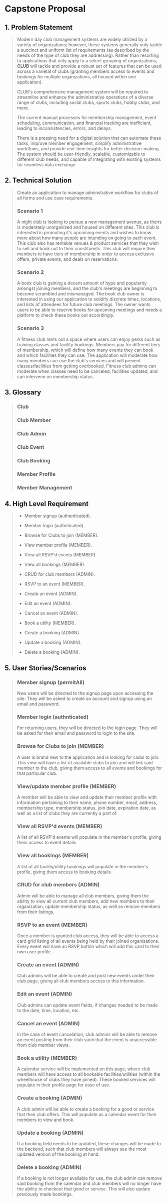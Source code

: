 # Capstone Proposal

## 1. Problem Statement

> Modern day club management systems are widely utilized by a variety of organizations; however, these systems generally only tackle a succinct and uniform list of requirements (as described by the needs of the type of club they are addressing). Rather than resorting to applications that only apply to a select grouping of organizations, **CLUB** will tackle and provide a robust set of features that can be used across a varietal of clubs (granting members access to events and bookings for multiple organizations, all housed within one application).
> 
> CLUB's comprehensive management system will be required to streamline and enhance the administrative operations of a diverse range of clubs, including social clubs, sports clubs, hobby clubs, and more.
>
> The current manual processes for membership management, event scheduling, communication, and financial tracking are inefficient, leading to inconsistencies, errors, and delays.
>
> There is a pressing need for a digital solution that can automate these tasks, improve member engagement, simplify administrative workflows, and provide real-time insights for better decision-making. The system should be user-friendly, scalable, customizable to different club needs, and capable of integrating with existing systems for seamless data exchange.

## 2. Technical Solution

> Create an application to manage adminstrative workflow for clubs of all forms and use case requirements.
> 
> ### Scenario 1
> A night club is looking to persue a new management avenue, as theirs is moderately unorganized and housed on different sites. This club is interested in promoting it's upcoming events and wishes to know more about how many people are intending on going to each event. This club also has rentable venues & product services that they wish to sell and book out to their constituents. This club will require their members to have tiers of membership in order to access exclusive offers, private events, and deals on reservations. 
> 
> ### Scenario 2
> A book club is gaining a decent amount of hype and popularity amongst joining members, and the club's meetings are beginning to become scrambled and mismanaged. The book club owner is interested in using our application to solidify discrete times, locations, and lists of attendees for future club meetings. The owner wants users to be able to reserve books for upcoming meetings and needs a platform to check these books out accordingly.
>
> ### Scenario 3
> A fitness club rents out a space where users can enjoy perks such as training classes and facility bookings. Members pay for different tiers of membership, which will define how many events they can book and which facilities they can use. The application will moderate how many members can use the club's services and will prevent classes/facilities from getting overbooked. Fitness club admins can moderate when classes need to be canceled, facilities updated, and can intervene on membership status.

## 3. Glossary

> ### Club
> ### Club Member
> ### Club Admin
> ### Club Event
> ### Club Booking
> ### Member Profile
> ### Member Management

## 4. High Level Requirement

> - Member signup (authenticated).
> - Member login (authnticated).
> - Browse for Clubs to join (MEMBER).
> - View member profile (MEMBER).
> - View all RSVP'd events (MEMBER).
> - View all bookings (MEMBER).
> - CRUD for club members (ADMIN).
> 
> - RSVP to an event (MEMBER).
> - Create an event (ADMIN).
> - Edit an event (ADMIN).
> - Cancel an event (ADMIN).
>
> - Book a utility (MEMBER).
> - Create a booking (ADMIN).
> - Update a booking (ADMIN).
> - Delete a booking (ADMIN).

## 5. User Stories/Scenarios

> ### Member signup (permitAll)
> New users will be directed to the signup page upon accessing the site. They will be asked to create an account and signup using an email and password.
> ### Member login (authnticated)
> For returning users, they will be directed to the login page. They will be asked for their email and password to login to the site.
> ### Browse for Clubs to join (MEMBER)
> A user is brand new to the application and is looking for clubs to join. This view will have a list of available clubs to join and will link said member to the club, giving them access to all events and bookings for that particular club.
> ### View/update member profile (MEMBER)
> A member will be able to view and update their member profile with information pertaining to their name, phone number, email, address, membership type, membership status, join date, expiration date, as well as a list of clubs they are currently a part of.
> ### View all RSVP'd events (MEMBER)
> A list of all RSVP'd events will populate in the member's profile, giving them access to event details 
> ### View all bookings (MEMBER)
> A list of all facility/utility bookings will populate in the member's profile, giving them access to booking details
> ### CRUD for club members (ADMIN)
> Admin will be able to manage all club members, giving them the ability to view all current club members, add new members to their organization, update membership status, as well as remove members from their listings.
>
> ### RSVP to an event (MEMBER)
> Once a member is granted club access, they will be able to access a card grid listing of all events being held by their joined organizations. Every event will have an RSVP button which will add this card to their own user profile.
> ### Create an event (ADMIN)
> Club admins will be able to create and post new events under their club page, giving all club members access to this information.
> ### Edit an event (ADMIN)
> Club admins can update event fields, if changes needed to be made to the date, time, location, etc.
> ### Cancel an event (ADMIN)
> In the case of event cancelation, club admins will be able to remove an event posting from their club such that the event is unaccessible from club member views.
>
> ### Book a utility (MEMBER)
> A calendar service will be implemented on this page, where club members will have access to all bookable facilities/utilities (within the wheelhouse of clubs they have joined). These booked services will populate in their profile page for ease of use.
> ### Create a booking (ADMIN)
> A club admin will be able to create a booking for a good or service that their club offers. This will populate as a calendar event for their members to view and book.
> ### Update a booking (ADMIN)
> If a booking field needs to be updated, these changes will be made to the backend, such that club members will always see the most updated version of the booking at hand.
> ### Delete a booking (ADMIN)
> If a booking is not longer available for use, the club admin can remove said booking from the calendar and club members will no longer have the ability to checkout that good or service. This will also update previously made bookings.
